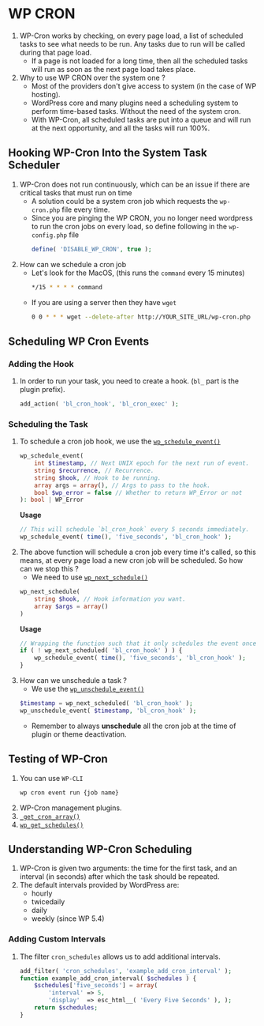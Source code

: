 # WP CRON

1. WP-Cron works by checking, on every page load, a list of scheduled tasks to see what needs to be run. Any tasks due to run will be called during that page load.
    - If a page is not loaded for a long time, then all the scheduled tasks will run as soon as the next page load takes place.
2. Why to use WP CRON over the system one ?
    - Most of the providers don't give access to system (in the case of WP hosting).
    - WordPress core and many plugins need a scheduling system to perform time-based tasks. Without the need of the system cron.
    -  With WP-Cron, all scheduled tasks are put into a queue and will run at the next opportunity, and all the tasks will run 100%.

## Hooking WP-Cron Into the System Task Scheduler
1. WP-Cron does not run continuously, which can be an issue if there are critical tasks that must run on time
    - A solution could be a system cron job which requests the `wp-cron.php` file every time.
    - Since you are pinging the WP CRON, you no longer need wordpress to run the cron jobs on every load, so define following in the `wp-config.php` file
        ```php
        define( 'DISABLE_WP_CRON', true );
        ```
2. How can we schedule a cron job
    - Let's look for the MacOS, (this runs the `command` every 15 minutes)
        ```bash
        */15 * * * * command
        ```
    - If you are using a server then they have `wget`
        ```bash
        0 0 * * * wget --delete-after http://YOUR_SITE_URL/wp-cron.php
        ```

## Scheduling WP Cron Events
### Adding the Hook
1. In order to run your task, you need to create a hook. (`bl_` part is the plugin prefix).
    ```php
    add_action( 'bl_cron_hook', 'bl_cron_exec' );
    ```
### Scheduling the Task
1. To schedule a cron job hook, we use the [`wp_schedule_event()`](https://developer.wordpress.org/reference/functions/wp_schedule_event/)
    ```php
    wp_schedule_event(
        int $timestamp, // Next UNIX epoch for the next run of event.
        string $recurrence, // Recurrence.
        string $hook, // Hook to be running.
        array args = array(), // Args to pass to the hook. 
        bool $wp_error = false // Whether to return WP_Error or not 
    ): bool | WP_Error
    ```
    **Usage**
    ```php
    // This will schedule `bl_cron_hook` every 5 seconds immediately.
    wp_schedule_event( time(), 'five_seconds', 'bl_cron_hook' );
    ```
2. The above function will schedule a cron job every time it's called, so this means, at every page load a new cron job will be scheduled. So how can we stop this ?
    - We need to use [`wp_next_schedule()`](https://developer.wordpress.org/reference/functions/wp_next_scheduled/)
    ```php
    wp_next_schedule(
        string $hook, // Hook information you want.
        array $args = array() 
    )
    ```
    **Usage**
    ```php
    // Wrapping the function such that it only schedules the event once.
    if ( ! wp_next_scheduled( 'bl_cron_hook' ) ) {
        wp_schedule_event( time(), 'five_seconds', 'bl_cron_hook' );
    }
    ```
3. How can we unschedule a task ?
    - We use the [`wp_unschedule_event()`](https://developer.wordpress.org/reference/functions/wp_unschedule_event/)
    ```php
    $timestamp = wp_next_scheduled( 'bl_cron_hook' );
    wp_unschedule_event( $timestamp, 'bl_cron_hook' );
    ```
    - Remember to always **unschedule** all the cron job at the time of plugin or theme deactivation.

## Testing of WP-Cron
1. You can use `WP-CLI`
    ```bash
    wp cron event run {job name}
    ```
2. WP-Cron management plugins.
3. [`_get_cron_array()`](https://developer.wordpress.org/reference/functions/_get_cron_array/)
4. [`wp_get_schedules()`](https://developer.wordpress.org/reference/functions/wp_get_schedules/)

## Understanding WP-Cron Scheduling
1. WP-Cron is given two arguments: the time for the first task, and an interval (in seconds) after which the task should be repeated.
2. The default intervals provided by WordPress are:
    - hourly
    - twicedaily
    - daily
    - weekly (since WP 5.4)

### Adding Custom Intervals
1. The filter `cron_schedules` allows us to add additional intervals.
    ```php
    add_filter( 'cron_schedules', 'example_add_cron_interval' );
    function example_add_cron_interval( $schedules ) { 
        $schedules['five_seconds'] = array(
            'interval' => 5,
            'display'  => esc_html__( 'Every Five Seconds' ), );
        return $schedules;
    }
    ```

